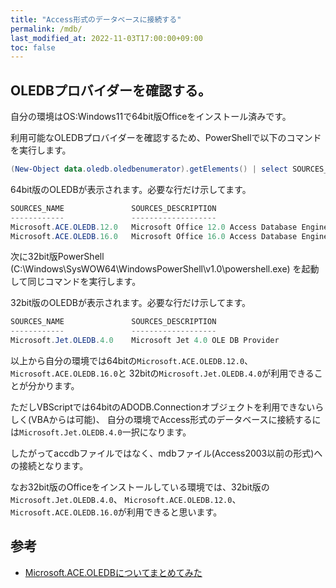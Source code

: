 ```yaml
---
title: "Access形式のデータベースに接続する"
permalink: /mdb/
last_modified_at: 2022-11-03T17:00:00+09:00
toc: false
---
```



## OLEDBプロバイダーを確認する。

自分の環境はOS:Windows11で64bit版Officeをインストール済みです。

利用可能なOLEDBプロバイダーを確認するため、PowerShellで以下のコマンドを実行します。

```powershell
(New-Object data.oledb.oledbenumerator).getElements() | select SOURCES_NAME, SOURCES_DESCRIPTION
```

64bit版のOLEDBが表示されます。必要な行だけ示してます。

```powershell
SOURCES_NAME               SOURCES_DESCRIPTION
------------               -------------------
Microsoft.ACE.OLEDB.12.0   Microsoft Office 12.0 Access Database Engine OLE DB Provider
Microsoft.ACE.OLEDB.16.0   Microsoft Office 16.0 Access Database Engine OLE DB Provider
```

次に32bit版PowerShell (C:\Windows\SysWOW64\WindowsPowerShell\v1.0\powershell.exe) を起動して同じコマンドを実行します。

32bit版のOLEDBが表示されます。必要な行だけ示してます。

```powershell
SOURCES_NAME               SOURCES_DESCRIPTION
------------               -------------------
Microsoft.Jet.OLEDB.4.0    Microsoft Jet 4.0 OLE DB Provider
```

以上から自分の環境では64bitの`Microsoft.ACE.OLEDB.12.0`、`Microsoft.ACE.OLEDB.16.0`と
32bitの`Microsoft.Jet.OLEDB.4.0`が利用できることが分かります。

ただしVBScriptでは64bitのADODB.Connectionオブジェクトを利用できないらしく(VBAからは可能)、
自分の環境でAccess形式のデータベースに接続するには`Microsoft.Jet.OLEDB.4.0`一択になります。

したがってaccdbファイルではなく、mdbファイル(Access2003以前の形式)への接続となります。

なお32bit版のOfficeをインストールしている環境では、32bit版の`Microsoft.Jet.OLEDB.4.0`、
`Microsoft.ACE.OLEDB.12.0`、`Microsoft.ACE.OLEDB.16.0`が利用できると思います。


## 参考

- [Microsoft.ACE.OLEDBについてまとめてみた](https://qiita.com/yaju/items/7b0aa9e9f30005f60388) 
